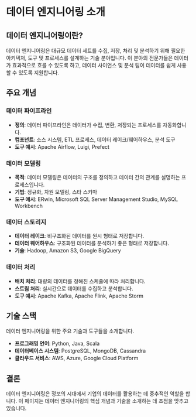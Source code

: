 # 데이터 엔지니어링 소개

## 데이터 엔지니어링이란?

데이터 엔지니어링은 대규모 데이터 세트를 수집, 저장, 처리 및 분석하기 위해 필요한 아키텍처, 도구 및 프로세스를 설계하는 기술 분야입니다. 이 분야의 전문가들은 데이터가 효과적으로 흐를 수 있도록 하고, 데이터 사이언스 및 분석 팀이 데이터를 쉽게 사용할 수 있도록 지원합니다.

## 주요 개념

### 데이터 파이프라인
- **정의**: 데이터 파이프라인은 데이터가 수집, 변환, 저장되는 프로세스를 자동화합니다.
- **컴포넌트**: 소스 시스템, ETL 프로세스, 데이터 레이크/웨어하우스, 분석 도구
- **도구 예시**: Apache Airflow, Luigi, Prefect

### 데이터 모델링
- **목적**: 데이터 모델링은 데이터의 구조를 정의하고 데이터 간의 관계를 설명하는 프로세스입니다.
- **기법**: 정규화, 차원 모델링, 스타 스키마
- **도구 예시**: ERwin, Microsoft SQL Server Management Studio, MySQL Workbench

### 데이터 스토리지
- **데이터 레이크**: 비구조화된 데이터를 원시 형태로 저장합니다.
- **데이터 웨어하우스**: 구조화된 데이터를 분석하기 좋은 형태로 저장합니다.
- **기술**: Hadoop, Amazon S3, Google BigQuery

### 데이터 처리
- **배치 처리**: 대량의 데이터를 정해진 스케줄에 따라 처리합니다.
- **스트림 처리**: 실시간으로 데이터를 수집하고 분석합니다.
- **도구 예시**: Apache Kafka, Apache Flink, Apache Storm

## 기술 스택
데이터 엔지니어링을 위한 주요 기술과 도구들을 소개합니다.

- **프로그래밍 언어**: Python, Java, Scala
- **데이터베이스 시스템**: PostgreSQL, MongoDB, Cassandra
- **클라우드 서비스**: AWS, Azure, Google Cloud Platform

## 결론
데이터 엔지니어링은 정보의 시대에서 기업의 데이터를 활용하는 데 중추적인 역할을 합니다. 이 페이지는 데이터 엔지니어링의 핵심 개념과 기술을 소개하는 데 초점을 맞추고 있습니다.
